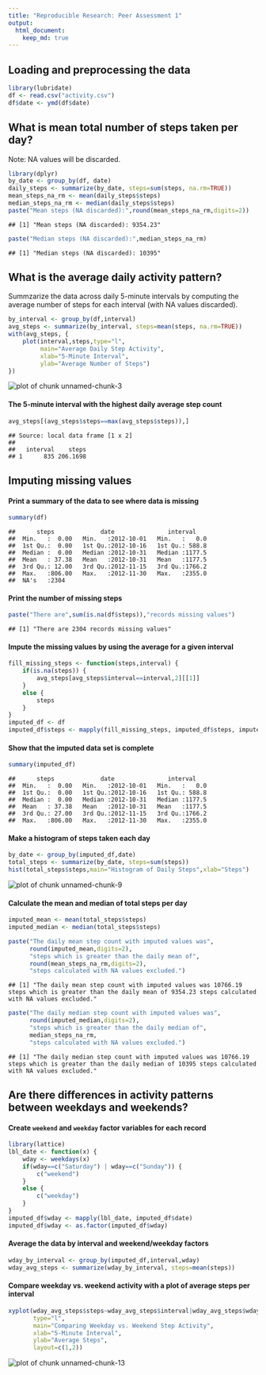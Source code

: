 ```yaml
---
title: "Reproducible Research: Peer Assessment 1"
output: 
  html_document:
    keep_md: true
---
```



## Loading and preprocessing the data


```r
library(lubridate)
df <- read.csv("activity.csv")
df$date <- ymd(df$date)
```

## What is mean total number of steps taken per day?

Note: NA values will be discarded.


```r
library(dplyr)
by_date <- group_by(df, date)
daily_steps <- summarize(by_date, steps=sum(steps, na.rm=TRUE))
mean_steps_na_rm <- mean(daily_steps$steps)
median_steps_na_rm <- median(daily_steps$steps)
paste("Mean steps (NA discarded):",round(mean_steps_na_rm,digits=2))
```

```
## [1] "Mean steps (NA discarded): 9354.23"
```

```r
paste("Median steps (NA discarded):",median_steps_na_rm)
```

```
## [1] "Median steps (NA discarded): 10395"
```

## What is the average daily activity pattern?

Summzarize the data across daily 5-minute intervals by computing the
average number of steps for each interval (with NA values discarded).


```r
by_interval <- group_by(df,interval)
avg_steps <- summarize(by_interval, steps=mean(steps, na.rm=TRUE))
with(avg_steps, {
    plot(interval,steps,type="l",
         main="Average Daily Step Activity",
         xlab="5-Minute Interval",
         ylab="Average Number of Steps")
})
```

![plot of chunk unnamed-chunk-3](figure/unnamed-chunk-3-1.png) 

#### The 5-minute interval with the highest daily average step count


```r
avg_steps[(avg_steps$steps==max(avg_steps$steps)),]
```

```
## Source: local data frame [1 x 2]
## 
##   interval    steps
## 1      835 206.1698
```

## Imputing missing values

#### Print a summary of the data to see where data is missing

```r
summary(df)
```

```
##      steps             date               interval     
##  Min.   :  0.00   Min.   :2012-10-01   Min.   :   0.0  
##  1st Qu.:  0.00   1st Qu.:2012-10-16   1st Qu.: 588.8  
##  Median :  0.00   Median :2012-10-31   Median :1177.5  
##  Mean   : 37.38   Mean   :2012-10-31   Mean   :1177.5  
##  3rd Qu.: 12.00   3rd Qu.:2012-11-15   3rd Qu.:1766.2  
##  Max.   :806.00   Max.   :2012-11-30   Max.   :2355.0  
##  NA's   :2304
```

#### Print the number of missing steps

```r
paste("There are",sum(is.na(df$steps)),"records missing values")
```

```
## [1] "There are 2304 records missing values"
```

#### Impute the missing values by using the average for a given interval

```r
fill_missing_steps <- function(steps,interval) {    
    if(is.na(steps)) {
        avg_steps[avg_steps$interval==interval,2][[1]]
    }
    else {
        steps
    }
}
imputed_df <- df
imputed_df$steps <- mapply(fill_missing_steps, imputed_df$steps, imputed_df$interval)
```

#### Show that the imputed data set is complete

```r
summary(imputed_df)
```

```
##      steps             date               interval     
##  Min.   :  0.00   Min.   :2012-10-01   Min.   :   0.0  
##  1st Qu.:  0.00   1st Qu.:2012-10-16   1st Qu.: 588.8  
##  Median :  0.00   Median :2012-10-31   Median :1177.5  
##  Mean   : 37.38   Mean   :2012-10-31   Mean   :1177.5  
##  3rd Qu.: 27.00   3rd Qu.:2012-11-15   3rd Qu.:1766.2  
##  Max.   :806.00   Max.   :2012-11-30   Max.   :2355.0
```

#### Make a histogram of steps taken each day


```r
by_date <- group_by(imputed_df,date)
total_steps <- summarize(by_date, steps=sum(steps))
hist(total_steps$steps,main="Histogram of Daily Steps",xlab="Steps")
```

![plot of chunk unnamed-chunk-9](figure/unnamed-chunk-9-1.png) 

#### Calculate the mean and median of total steps per day


```r
imputed_mean <- mean(total_steps$steps)
imputed_median <- median(total_steps$steps)

paste("The daily mean step count with imputed values was",
      round(imputed_mean,digits=2),
      "steps which is greater than the daily mean of",
      round(mean_steps_na_rm,digits=2),
      "steps calculated with NA values excluded.")
```

```
## [1] "The daily mean step count with imputed values was 10766.19 steps which is greater than the daily mean of 9354.23 steps calculated with NA values excluded."
```

```r
paste("The daily median step count with imputed values was",
      round(imputed_median,digits=2),
      "steps which is greater than the daily median of",
      median_steps_na_rm,
      "steps calculated with NA values excluded.")
```

```
## [1] "The daily median step count with imputed values was 10766.19 steps which is greater than the daily median of 10395 steps calculated with NA values excluded."
```


## Are there differences in activity patterns between weekdays and weekends?

#### Create ``weekend`` and ``weekday`` factor variables for each record


```r
library(lattice)
lbl_date <- function(x) {
    wday <- weekdays(x)
    if(wday==c("Saturday") | wday==c("Sunday")) {
        c("weekend")
    }
    else {
        c("weekday")
    }
}
imputed_df$wday <- mapply(lbl_date, imputed_df$date)
imputed_df$wday <- as.factor(imputed_df$wday)
```

#### Average the data by interval and weekend/weekday factors


```r
wday_by_interval <- group_by(imputed_df,interval,wday)
wday_avg_steps <- summarize(wday_by_interval, steps=mean(steps))
```

#### Compare weekday vs. weekend activity with a plot of average steps per interval


```r
xyplot(wday_avg_steps$steps~wday_avg_steps$interval|wday_avg_steps$wday,
       type="l",
       main="Comparing Weekday vs. Weekend Step Activity",
       xlab="5-Minute Interval",
       ylab="Average Steps",
       layout=c(1,2))
```

![plot of chunk unnamed-chunk-13](figure/unnamed-chunk-13-1.png) 
    
